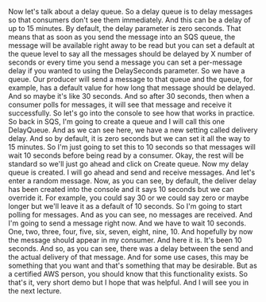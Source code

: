 
<v Instructor>Now let's talk about a delay queue.</v>
So a delay queue is to delay messages so that consumers
don't see them immediately.
And this can be a delay of up to 15 minutes.
By default, the delay parameter is zero seconds.
That means that as soon as you send the message
into an SQS queue, the message will be available right away
to be read but you can set a default at the queue level
to say all the messages should be delayed by X number
of seconds or every time you send a message
you can set a per-message delay
if you wanted to using the DelaySeconds parameter.
So we have a queue.
Our producer will send a message to that queue
and the queue, for example, has a default value
for how long that message should be delayed.
And so maybe it's like 30 seconds.
And so after 30 seconds, then when a consumer polls
for messages, it will see that message
and receive it successfully.
So let's go into the console to see
how that works in practice.
So back in SQS, I'm going to create a queue
and I will call this one DelayQueue.
And as we can see here, we have a new setting
called delivery delay.
And so by default, it is zero seconds but we can set it
all the way to 15 minutes.
So I'm just going to set this to 10 seconds
so that messages will wait 10 seconds
before being read by a consumer.
Okay, the rest will be standard so we'll just go ahead
and click on Create queue.
Now my delay queue is created.
I will go ahead and send and receive messages.
And let's enter a random message.
Now, as you can see, by default, the deliver delay
has been created into the console
and it says 10 seconds but we can override it.
For example, you could say 30 or we could say zero
or maybe longer but we'll leave it as a default
of 10 seconds.
So I'm going to start polling for messages.
And as you can see, no messages are received.
And I'm going to send a message right now.
And we have to wait 10 seconds.
One, two, three, four, five, six, seven, eight, nine, 10.
And hopefully by now the message should appear
in my consumer.
And here it is. It's been 10 seconds.
And so, as you can see, there was a delay between the send
and the actual delivery of that message.
And for some use cases, this may be something
that you want and that's something that may be desirable.
But as a certified AWS person, you should know
that this functionality exists.
So that's it, very short demo but I hope that was helpful.
And I will see you in the next lecture.